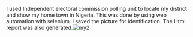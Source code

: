 I used Independent electoral commission polling unit to locate my district and show my home town in Nigeria. This was done by using web automation 
with selenium. i saved the picture for identification. The Html report was also generated.![my2](https://github.com/kayode77/Web_Automation/assets/79026400/6a8d68a7-689e-45b0-8a39-9cd78c891e27)

